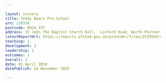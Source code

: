 ```yaml
---

layout: nursery
title: Teddy Bears Pre-School
urn: 110376
postcode: BH24 1TY
address: St John The Baptist Church Hall,  Linford Road, North Poulner, RINGWOOD, Hampshire, BH24 1TY
latestReportUrl: https://reports.ofsted.gov.uk/provider/files/2529593/urn/110376.pdf
teaching: 1
development: 1
leadership: 1
outcomes: 1
overall: 1
date: 01 April 2018 
datePublish: 24 November 2015

---
```

